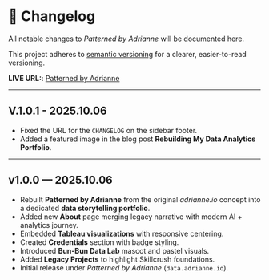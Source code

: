 # 🧵 Changelog

All notable changes to *Patterned by Adrianne* will be documented here.

This project adheres to [semantic versioning](https://semver.org/) for a clearer, easier-to-read versioning.

**LIVE URL:**: [Patterned by Adrianne](https://data.adrianne.io)

---

## V.1.0.1 - 2025.10.06
- Fixed the URL for the `CHANGELOG` on the sidebar footer.
- Added a featured image in the blog post **Rebuilding My Data Analytics Portfolio**.

---

## v1.0.0 — 2025.10.06
- Rebuilt **Patterned by Adrianne** from the original *adrianne.io* concept into a dedicated **data storytelling portfolio**.
- Added new **About** page merging legacy narrative with modern AI + analytics journey.
- Embedded **Tableau visualizations** with responsive centering.
- Created **Credentials** section with badge styling.
- Introduced **Bun-Bun Data Lab** mascot and pastel visuals.
- Added **Legacy Projects** to highlight Skillcrush foundations.
- Initial release under *Patterned by Adrianne* (`data.adrianne.io`).